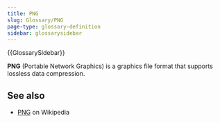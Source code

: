 ```yaml
---
title: PNG
slug: Glossary/PNG
page-type: glossary-definition
sidebar: glossarysidebar
---
```


{{GlossarySidebar}}

**PNG** (Portable Network Graphics) is a graphics file format that supports lossless data compression.

## See also

- [PNG](https://en.wikipedia.org/wiki/Portable_Network_Graphics) on Wikipedia
